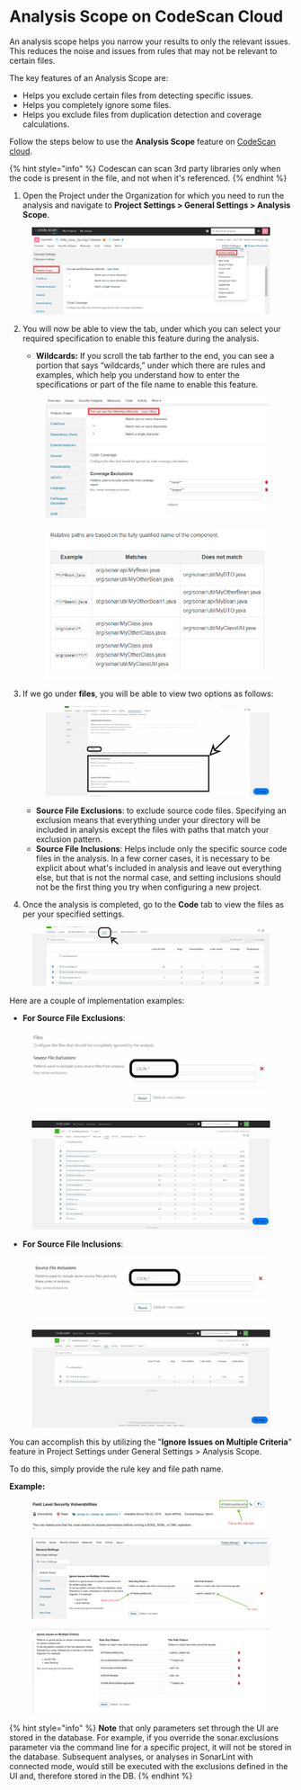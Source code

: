 # Analysis Scope on CodeScan Cloud

An analysis scope helps you narrow your results to only the relevant issues. This reduces the noise and issues from rules that may not be relevant to certain files.

The key features of an Analysis Scope are:

* Helps you exclude certain files from detecting specific issues.
* Helps you completely ignore some files.
* Helps you exclude files from duplication detection and coverage calculations.

Follow the steps below to use the **Analysis Scope** feature on [CodeScan cloud](https://www.codescan.io/products/cloud/).

{% hint style="info" %}
Codescan can scan 3rd party libraries only when the code is present in the file, and not when it's referenced.
{% endhint %}

1. Open the Project under the Organization for which you need to run the analysis and navigate to **Project Settings > General Settings > Analysis Scope**.

<figure><img src="../../../.gitbook/assets/image (416).png" alt=""><figcaption></figcaption></figure>

2.  You will now be able to view the tab, under which you can select your required specification to enable this feature during the analysis.

    * **Wildcards:** If you scroll the tab farther to the end, you can see a portion that says “wildcards,” under which there are rules and examples, which help you understand how to enter the specifications or part of the file name to enable this feature.&#x20;

    <figure><img src="../../../.gitbook/assets/image (417).png" alt=""><figcaption></figcaption></figure>

    <figure><img src="../../../.gitbook/assets/image (418).png" alt=""><figcaption></figcaption></figure>
3.  If we go under **files**, you will be able to view two options as follows:



    <figure><img src="../../../.gitbook/assets/image (421).png" alt=""><figcaption></figcaption></figure>

    * **Source File Exclusions**: to exclude source code files. Specifying an exclusion means that everything under your directory will be included in analysis except the files with paths that match your exclusion pattern.
    * **Source File Inclusions**: Helps include only the specific source code files in the analysis. In a few corner cases, it is necessary to be explicit about what's included in analysis and leave out everything else, but that is not the normal case, and setting inclusions should not be the first thing you try when configuring a new project.
4. Once the analysis is completed, go to the **Code** tab to view the files as per your specified settings.

<figure><img src="../../../.gitbook/assets/image (422).png" alt=""><figcaption></figcaption></figure>

Here are a couple of implementation examples:

* **For Source File Exclusions**:

<figure><img src="../../../.gitbook/assets/image (423).png" alt=""><figcaption></figcaption></figure>

<figure><img src="../../../.gitbook/assets/image (424).png" alt=""><figcaption></figcaption></figure>

* **For Source File Inclusions**:

<figure><img src="../../../.gitbook/assets/image (425).png" alt=""><figcaption></figcaption></figure>

<figure><img src="../../../.gitbook/assets/image (426).png" alt=""><figcaption></figcaption></figure>

You can accomplish this by utilizing the "**Ignore Issues on Multiple Criteria**" feature in Project Settings under General Settings > Analysis Scope.

To do this, simply provide the rule key and file path name.

**Example:**

<figure><img src="../../../.gitbook/assets/image (1) (1) (1) (1) (1) (1) (1) (1) (1) (1) (1) (1) (1) (1) (1) (1) (1) (1) (1) (1) (1) (1) (1) (1) (1) (1) (1) (1) (1) (1).png" alt=""><figcaption></figcaption></figure>

<figure><img src="../../../.gitbook/assets/image (1) (1) (1) (1) (1) (1) (1) (1) (1) (1) (1) (1) (1) (1) (1) (1) (1) (1) (1) (1) (1) (1) (1) (1) (1) (1) (1) (1) (1) (1) (1).png" alt=""><figcaption></figcaption></figure>

<figure><img src="../../../.gitbook/assets/image (2) (1) (1) (1) (1) (1) (1) (1) (1) (1) (1) (1) (1) (1) (1).png" alt=""><figcaption></figcaption></figure>



{% hint style="info" %}
**Note** that only parameters set through the UI are stored in the database. For example, if you override the sonar.exclusions parameter via the command line for a specific project, it will not be stored in the database. Subsequent analyses, or analyses in SonarLint with connected mode, would still be executed with the exclusions defined in the UI and, therefore stored in the DB.
{% endhint %}
